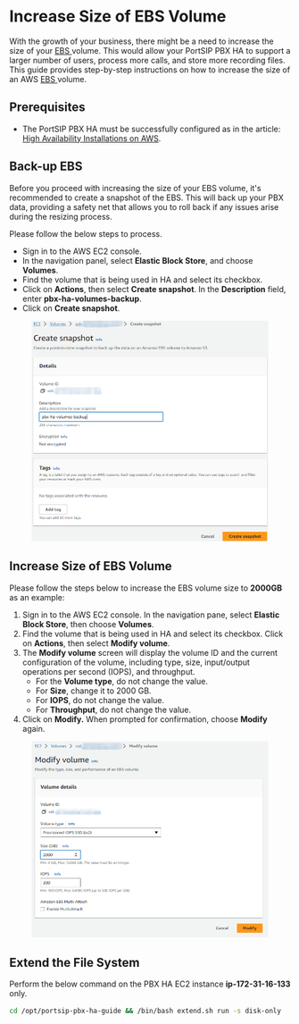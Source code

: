 # Increase Size of EBS Volume

With the growth of your business, there might be a need to increase the size of your [EBS ](https://docs.aws.amazon.com/AWSEC2/latest/UserGuide/AmazonEBS.html)volume. This would allow your PortSIP PBX HA to support a larger number of users, process more calls, and store more recording files. This guide provides step-by-step instructions on how to increase the size of an AWS [EBS ](https://docs.aws.amazon.com/AWSEC2/latest/UserGuide/AmazonEBS.html)volume.

## Prerequisites

* The PortSIP PBX HA must be successfully configured as in the article: [High Availability Installations on AWS](high-availability-installations-on-aws.md).

## **Back-up EBS**&#x20;

Before you proceed with increasing the size of your EBS volume, it's recommended to create a snapshot of the EBS. This will back up your PBX data, providing a safety net that allows you to roll back if any issues arise during the resizing process.

Please follow the below steps to process.

* Sign in to the AWS EC2 console.&#x20;
* In the navigation panel, select **Elastic Block Store**, and choose **Volumes**. &#x20;
* Find the volume that is being used in HA and select its checkbox.&#x20;
* Click on **Actions**, then select **Create snapshot**. In the **Description** field, enter **pbx-ha-volumes-backup**.&#x20;
* Click on **Create snapshot**.

<figure><img src="../../../.gitbook/assets/aws-ha-16.png" alt=""><figcaption></figcaption></figure>

## Increase Size of EBS Volume

Please follow the steps below to increase the EBS volume size to **2000GB** as an example:

1. Sign in to the AWS EC2 console. In the navigation pane, select **Elastic Block Store**, then choose **Volumes**.&#x20;
2. Find the volume that is being used in HA and select its checkbox. Click on **Actions**, then select **Modify volume**.&#x20;
3. The **Modify volume** screen will display the volume ID and the current configuration of the volume, including type, size, input/output operations per second (IOPS), and throughput.&#x20;
   * For the **Volume type**, do not change the value.
   * For **Size**, change it to 2000 GB.&#x20;
   * For **IOPS**, do not change the value.&#x20;
   * For **Throughput**, do not change the value.&#x20;
4. Click on **Modify.** When prompted for confirmation, choose **Modify** again.

<figure><img src="../../../.gitbook/assets/aws-ha-17.png" alt=""><figcaption></figcaption></figure>

## Extend the File System <a href="#extend-the-file-system" id="extend-the-file-system"></a>

Perform the below command on the PBX HA EC2 instance **ip-172-31-16-133** only.

```sh
cd /opt/portsip-pbx-ha-guide && /bin/bash extend.sh run -s disk-only
```

